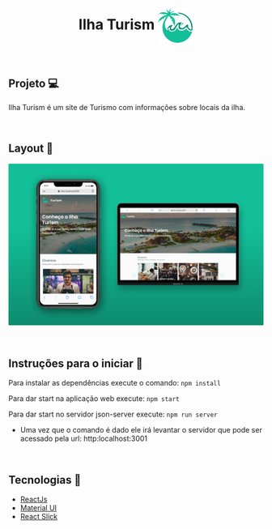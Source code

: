 <h1 align="center"> Ilha Turism <img src="https://github.com/ItamarJoire/site-turism/blob/master/src/assets/images/logo.png" align="center" width="70" height="70"></h1>


&nbsp;

## Projeto  :computer: 
<p>Ilha Turism é um site de Turismo com informações sobre locais da ilha.</p>


&nbsp;
  
## Layout :bookmark:
  <img src="https://github.com/ItamarJoire/site-turism/blob/master/src/assets/images/mockup.png" >
  
  
&nbsp;
  


## Instruções para o iniciar :rocket:


Para instalar as dependências execute o comando: `npm install`

Para dar start na aplicação web execute: `npm start`

Para dar start no servidor json-server execute: `npm run server`
 - Uma vez que o comando é dado ele irá levantar o servidor que pode ser acessado pela url: http:localhost:3001 


&nbsp;

## Tecnologias	:toolbox:
  
* [ReactJs](https://react.dev/)
* [Material UI](https://mui.com/)
* [React Slick](https://react-slick.neostack.com/)



